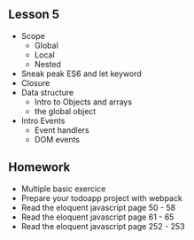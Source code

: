 ## Lesson 5
- Scope
  - Global
  - Local
  - Nested
- Sneak peak ES6 and let keyword
- Closure
- Data structure
  - Intro to Objects and arrays
  - the global object
- Intro Events
  - Event handlers
  - DOM events

## Homework
- Multiple basic exercice
- Prepare your todoapp project with webpack
- Read the eloquent javascript page 50 - 58
- Read the eloquent javascript page 61 - 65
- Read the eloquent javascript page 252 - 253